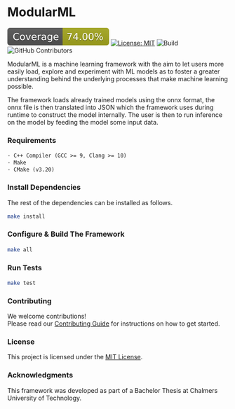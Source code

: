 # ModularML

![Coverage](https://raw.githubusercontent.com/willayy/modularml/gh-pages/docs/coverage-badge.svg)
[![License: MIT](https://img.shields.io/badge/License-MIT-red.svg)](https://opensource.org/licenses/MIT)
![Build](https://github.com/willayy/modularml/actions/workflows/ci_cd.yml/badge.svg)
![GitHub Contributors](https://img.shields.io/github/contributors/willayy/modularml)

ModularML is a machine learning framework with the aim to let users more easily load, explore and experiment with ML models as to foster a greater understanding behind the underlying processes that make machine learning possible. 

The framework loads already trained models using the onnx format, the onnx file is then translated into JSON which the framework uses during runtime to construct the model internally. The user is then to run inference on the model by feeding the model some input data.

### Requirements
    - C++ Compiler (GCC >= 9, Clang >= 10)
    - Make
    - CMake (v3.20)

### Install Dependencies
The rest of the dependencies can be installed as follows.
```sh
make install
```

### Configure & Build The Framework
```sh
make all
```

### Run Tests
```sh
make test
```

### Contributing
We welcome contributions!  
Please read our [Contributing Guide](CONTRIBUTING.md) for instructions on how to get started.

### License
This project is licensed under the [MIT License](LICENSE).

### Acknowledgments
This framework was developed as part of a Bachelor Thesis at Chalmers University of Technology.
